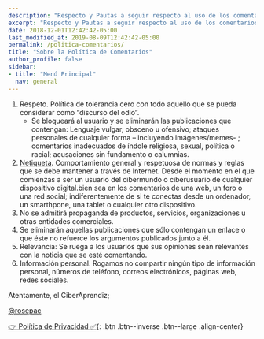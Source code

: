 ```yaml
---
description: "Respecto y Pautas a seguir respecto al uso de los comentarios dentro de la página web: Ciberninjas, siendo un buen Internauta"
excerpt: "Respecto y Pautas a seguir respecto al uso de los comentarios dentro de la página web: Ciberninjas, siendo un buen Internauta"
date: 2018-12-01T12:42:42-05:00
last_modified_at: 2019-08-09T12:42:42-05:00
permalink: /politica-comentarios/
title: "Sobre la Política de Comentarios"
author_profile: false
sidebar:
- title: "Menú Principal"
  nav: general
---
```


1. Respeto. Política de tolerancia cero con todo aquello que se pueda considerar como “discurso del odio”.
    - Se bloqueará al usuario y se eliminarán las publicaciones que contengan: Lenguaje vulgar, obsceno u ofensivo; ataques personales de cualquier forma – incluyendo imágenes/memes- ; comentarios inadecuados de índole religiosa, sexual, política o racial; acusaciones sin fundamento o calumnias.
2. [Netiqueta](https://kutt.it/netiqueta_virtual "La Netiqueta es una serie de normas y reglas no escritas que se suelen mantener siempre que se escribe o utiliza un chat o foro a través de Internet"). Comportamiento general y respetuosa de normas y reglas que se debe mantener a través de Internet.  Desde el momento en el que comienzas a ser un usuario del cibermundo o ciberusuario de cualquier dispositivo digital.bien sea en los comentarios de una web, un foro o una red social; indiferentemente de si te conectas desde un ordenador, un smarthpone, una tablet o cualquier otro dispositivo.
3. No se admitirá propaganda de productos, servicios, organizaciones u otras entidades comerciales.
4. Se eliminarán aquellas publicaciones que sólo contengan un enlace o que éste no refuerce los argumentos publicados junto a él.
5. Relevancia: Se ruega a los usuarios que sus opiniones sean relevantes con la noticia que se esté comentando.
7. Información personal. Rogamos no compartir ningún tipo de información personal, números de teléfono, correos electrónicos, páginas web, redes sociales.

Atentamente, el CiberAprendiz;

[@rosepac](https://kutt.it/tciberaprendiz "Perfil Personal de Twitter del Autor: Pablo Álvarez Corredera")

[👉 Política de Privacidad ✅](/aviso-legal/){: .btn .btn--inverse .btn--large .align-center}
